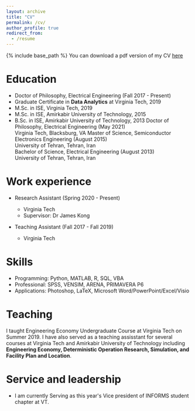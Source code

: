 ```yaml
---
layout: archive
title: "CV"
permalink: /cv/
author_profile: true
redirect_from:
  - /resume
---
```


{% include base_path %}
You can download a pdf version of my CV [here](/files/CV.pdf)

Education
======
* Doctor of Philosophy, Electrical Engineering  (Fall 2017 - Present)
* Graduate Certificate in **Data Analytics** at Virginia Tech, 2019
* M.Sc. in ISE, Virginia Tech, 2019
* M.Sc. in ISE, Amirkabir University of Technology, 2015
* B.Sc. in ISE, Amirkabir University of Technology, 2013
Doctor of Philosophy, Electrical Engineering (May 2021)<br/>
      Virginia Tech, Blacksburg, VA
Master of Science, Semiconductor Electronics Engineering (August 2015)<br/>
      University of Tehran, Tehran, Iran      
Bachelor of Science, Electrical Engineering (August 2013)<br/>
      University of Tehran, Tehran, Iran


Work experience
======
* Research Assistant (Spring 2020 - Present)
  * Virginia Tech
  * Supervisor: Dr James Kong

* Teaching Assistant (Fall 2017 - Fall 2019)
  * Virginia Tech
  
  
Skills
======
* Programming: Python, MATLAB, R, SQL, VBA
* Professional: SPSS, VENSIM, ARENA, PRIMAVERA P6
* Applications: Photoshop, LaTeX, Microsoft Word/PowerPoint/Excel/Visio

Teaching
======
I taught Engineering Economy Undergraduate Course at Virginia Tech on Summer 2019. I have also served as a teaching assisstant for several courses at Virginia Tech and Amirkabir University of Technology including **Engineering Economy, Deterministic Operation Research, Simulation, and Facility Plan and Location**.
  
Service and leadership
======
* I am currently Serving as this year's Vice president of INFORMS student chapter at VT. 

